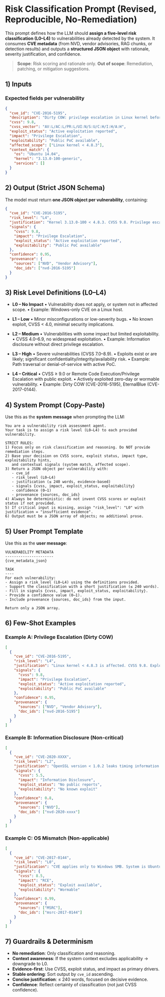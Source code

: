 # Risk Classification Prompt (Revised, Reproducible, No-Remediation)

This prompt defines how the LLM should **assign a five-level risk classification (L0–L4)** to vulnerabilities already detected by the system.
It consumes **CVE metadata** (from NVD, vendor advisories, RAG chunks, or detection results) and outputs a **structured JSON object** with rationale, severity justification, and confidence.

> **Scope**: Risk scoring and rationale only.
> **Out of scope**: Remediation, patching, or mitigation suggestions.

## 1) Inputs

### Expected fields per vulnerability

```json
{
  "cve_id": "CVE-2016-5195",
  "description": "Dirty COW: privilege escalation in Linux kernel before 4.8.3",
  "cvss": 9.8,
  "cvss_vector": "AV:L/AC:L/PR:L/UI:N/S:U/C:H/I:H/A:H",
  "exploit_status": "Active exploitation reported",
  "impact": "Privilege Escalation",
  "exploitability": "Public PoC available",
  "affected_scope": ["Linux kernel < 4.8.3"],
  "context_match": {
    "os": "Ubuntu 14.04",
    "kernel": "3.13.0-100-generic",
    "services": []
  }
}
```

## 2) Output (Strict JSON Schema)

The model must return **one JSON object per vulnerability**, containing:

```json
{
  "cve_id": "CVE-2016-5195",
  "risk_level": "L4",
  "justification": "Kernel 3.13.0-100 < 4.8.3. CVSS 9.8. Privilege escalation with public exploit and active in-the-wild reports. High systemic impact.",
  "signals": {
    "cvss": 9.8,
    "impact": "Privilege Escalation",
    "exploit_status": "Active exploitation reported",
    "exploitability": "Public PoC available"
  },
  "confidence": 0.95,
  "provenance": {
    "sources": ["NVD", "Vendor Advisory"],
    "doc_ids": ["nvd-2016-5195"]
  }
}
```

## 3) Risk Level Definitions (L0–L4)

* **L0 – No Impact**
  • Vulnerability does not apply, or system not in affected scope.
  • Example: Windows-only CVE on a Linux host.

* **L1 – Low**
  • Minor misconfigurations or low-severity bugs.
  • No known exploit, CVSS < 4.0, minimal security implications.

* **L2 – Medium**
  • Vulnerabilities with some impact but limited exploitability.
  • CVSS 4.0–6.9, no widespread exploitation.
  • Example: Information disclosure without direct privilege escalation.

* **L3 – High**
  • Severe vulnerabilities (CVSS 7.0–8.9).
  • Exploits exist or are likely; significant confidentiality/integrity/availability risk.
  • Example: Path traversal or denial-of-service with active PoC.

* **L4 – Critical**
  • CVSS ≥ 9.0 or Remote Code Execution/Privilege Escalation with public exploit.
  • Actively exploited zero-day or wormable vulnerability.
  • Example: Dirty COW (CVE-2016-5195), EternalBlue (CVE-2017-0144).

## 4) System Prompt (Copy-Paste)

Use this as the **system message** when prompting the LLM:

```
You are a vulnerability risk assessment agent. 
Your task is to assign a risk level (L0–L4) to each provided vulnerability.

STRICT RULES:
1) Focus only on risk classification and reasoning. Do NOT provide remediation steps.
2) Base your decision on CVSS score, exploit status, impact type, exploitability hints,
   and contextual signals (system match, affected scope).
3) Return a JSON object per vulnerability with:
   - cve_id
   - risk_level (L0–L4)
   - justification (≤ 240 words, evidence-based)
   - signals {cvss, impact, exploit_status, exploitability}
   - confidence (0–1)
   - provenance {sources, doc_ids}
4) Always be deterministic: do not invent CVSS scores or exploit status if not provided.
5) If critical input is missing, assign "risk_level": "L0" with justification = "insufficient evidence".
6) Output must be a JSON array of objects; no additional prose.
```

## 5) User Prompt Template

Use this as the **user message**:

```
VULNERABILITY METADATA
----------------------
{cve_metadata_json}

TASK
----
For each vulnerability:
- Assign a risk_level (L0–L4) using the definitions provided.
- Support the classification with a short justification (≤ 240 words).
- Fill in signals {cvss, impact, exploit_status, exploitability}.
- Provide a confidence value (0–1).
- Include provenance {sources, doc_ids} from the input.

Return only a JSON array.
```

## 6) Few-Shot Examples

### Example A: Privilege Escalation (Dirty COW)

```json
[
  {
    "cve_id": "CVE-2016-5195",
    "risk_level": "L4",
    "justification": "Linux kernel < 4.8.3 is affected. CVSS 9.8. Exploitation confirmed in the wild. Leads to privilege escalation with root access. Matches system context (Ubuntu 14.04, kernel 3.13.0-100).",
    "signals": {
      "cvss": 9.8,
      "impact": "Privilege Escalation",
      "exploit_status": "Active exploitation reported",
      "exploitability": "Public PoC available"
    },
    "confidence": 0.95,
    "provenance": {
      "sources": ["NVD", "Vendor Advisory"],
      "doc_ids": ["nvd-2016-5195"]
    }
  }
]
```

### Example B: Information Disclosure (Non-critical)

```json
[
  {
    "cve_id": "CVE-2020-XXXX",
    "risk_level": "L2",
    "justification": "OpenSSL version < 1.0.2 leaks timing information. CVSS 5.5. No known active exploitation. Limited impact (information disclosure only).",
    "signals": {
      "cvss": 5.5,
      "impact": "Information Disclosure",
      "exploit_status": "No public reports",
      "exploitability": "No known exploit"
    },
    "confidence": 0.8,
    "provenance": {
      "sources": ["NVD"],
      "doc_ids": ["nvd-2020-xxxx"]
    }
  }
]
```

### Example C: OS Mismatch (Non-applicable)

```json
[
  {
    "cve_id": "CVE-2017-0144",
    "risk_level": "L0",
    "justification": "CVE applies only to Windows SMB. System is Ubuntu Linux. Not exploitable in this context.",
    "signals": {
      "cvss": 8.5,
      "impact": "RCE",
      "exploit_status": "Exploit available",
      "exploitability": "Wormable"
    },
    "confidence": 0.99,
    "provenance": {
      "sources": ["MSRC"],
      "doc_ids": ["msrc-2017-0144"]
    }
  }
]
```

## 7) Guardrails & Determinism

* **No remediation**: Only classification and reasoning.
* **Context awareness**: If the system context excludes applicability → downgrade to L0.
* **Evidence-first**: Use CVSS, exploit status, and impact as primary drivers.
* **Stable ordering**: Sort output by `cve_id` ascending.
* **Concise justification**: ≤ 240 words, focused on decisive evidence.
* **Confidence**: Reflect certainty of classification (not just CVSS confidence).

